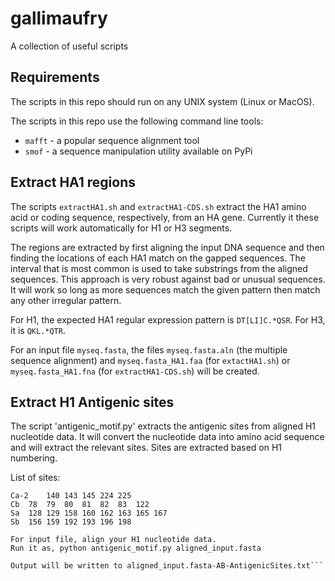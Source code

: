 # gallimaufry
A collection of useful scripts

## Requirements

The scripts in this repo should run on any UNIX system (Linux or MacOS).

The scripts in this repo use the following command line tools:

 * `mafft` - a popular sequence alignment tool
 * `smof` - a sequence manipulation utility available on PyPi


## Extract HA1 regions

The scripts `extractHA1.sh` and `extractHA1-CDS.sh` extract the HA1 amino acid
or coding sequence, respectively, from an HA gene. Currently it these scripts
will work automatically for H1 or H3 segments.

The regions are extracted by first aligning the input DNA sequence and then
finding the locations of each HA1 match on the gapped sequences. The interval
that is most common is used to take substrings from the aligned sequences. This
approach is very robust against bad or unusual sequences. It will work so long
as more sequences match the given pattern then match any other irregular
pattern.

For H1, the expected HA1 regular expression pattern is `DT[LI]C.*QSR`. For H3,
it is `QKL.*QTR`.

For an input file `myseq.fasta`, the files `myseq.fasta.aln` (the multiple
sequence alignment) and `myseq.fasta_HA1.faa` (for `extactHA1.sh`) or
`myseq.fasta_HA1.fna` (for `extractHA1-CDS.sh`) will be created.

## Extract H1 Antigenic sites

The script 'antigenic_motif.py' extracts the antigenic sites from aligned H1
nucleotide data.  It will convert the nucleotide data into amino acid sequence
and will extract the relevant sites.  Sites are extracted based on H1
numbering.

List of sites:

```Ca-1	169	173	207					
Ca-2	140	143	145	224	225			
Cb	78	79	80	81	82	83	122	
Sa	128	129	158	160	162	163	165	167
Sb	156	159	192	193	196	198	

For input file, align your H1 nucleotide data.
Run it as, python antigenic_motif.py aligned_input.fasta

Output will be written to aligned_input.fasta-AB-AntigenicSites.txt```
